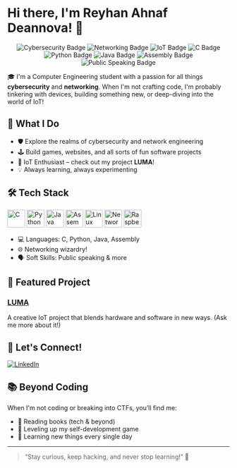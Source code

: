 # Hi there, I'm Reyhan Ahnaf Deannova! 👋

<p align="center">
  <img src="https://img.shields.io/badge/Cybersecurity-%2312100E.svg?&style=for-the-badge&logo=protonmail&logoColor=white" alt="Cybersecurity Badge"/>
  <img src="https://img.shields.io/badge/Networking-%23007ACC.svg?&style=for-the-badge&logo=cisco&logoColor=white" alt="Networking Badge"/>
  <img src="https://img.shields.io/badge/IoT-%234F8A10.svg?&style=for-the-badge&logo=raspberrypi&logoColor=white" alt="IoT Badge"/>
  <img src="https://img.shields.io/badge/C-%2300599C.svg?&style=for-the-badge&logo=c&logoColor=white" alt="C Badge"/>
  <img src="https://img.shields.io/badge/Python-%233776AB.svg?&style=for-the-badge&logo=python&logoColor=white" alt="Python Badge"/>
  <img src="https://img.shields.io/badge/Java-%23ED8B00.svg?&style=for-the-badge&logo=java&logoColor=white" alt="Java Badge"/>
  <img src="https://img.shields.io/badge/Assembly-%23000000.svg?&style=for-the-badge&logo=gnubash&logoColor=white" alt="Assembly Badge"/>
  <img src="https://img.shields.io/badge/Public%20Speaking-%23FF9800.svg?&style=for-the-badge&logo=slides&logoColor=white" alt="Public Speaking Badge"/>
</p>

🎓 I'm a Computer Engineering student with a passion for all things **cybersecurity** and **networking**. When I'm not crafting code, I'm probably tinkering with devices, building something new, or deep-diving into the world of IoT!

## 🚀 What I Do

- 🛡️ Explore the realms of cybersecurity and network engineering
- 🕹️ Build games, websites, and all sorts of fun software projects
- 🤖 IoT Enthusiast – check out my project **LUMA**!
- 💡 Always learning, always experimenting

## 🛠️ Tech Stack

<p align="left">
  <img src="https://cdn.jsdelivr.net/gh/devicons/devicon/icons/c/c-original.svg" alt="C" width="40" height="40"/>
  <img src="https://cdn.jsdelivr.net/gh/devicons/devicon/icons/python/python-original.svg" alt="Python" width="40" height="40"/>
  <img src="https://cdn.jsdelivr.net/gh/devicons/devicon/icons/java/java-original.svg" alt="Java" width="40" height="40"/>
  <img src="https://cdn.jsdelivr.net/gh/devicons/devicon/icons/bash/bash-original.svg" alt="Assembly" width="40" height="40"/>
  <img src="https://cdn.jsdelivr.net/gh/devicons/devicon/icons/linux/linux-original.svg" alt="Linux" width="40" height="40"/>
  <img src="https://cdn.jsdelivr.net/gh/devicons/devicon/icons/networkx/networkx-original.svg" alt="Networking" width="40" height="40"/>
  <img src="https://cdn.jsdelivr.net/gh/devicons/devicon/icons/raspberrypi/raspberrypi-original.svg" alt="Raspberry Pi" width="40" height="40"/>
</p>

- 💻 Languages: C, Python, Java, Assembly
- 🌐 Networking wizardry!
- 🗣️ Soft Skills: Public speaking & more

## 🌟 Featured Project

### [LUMA](#)
A creative IoT project that blends hardware and software in new ways. (Ask me more about it!)

## 💬 Let's Connect!

[![LinkedIn](https://img.shields.io/badge/LinkedIn-blue?style=for-the-badge&logo=linkedin&logoColor=white)](https://www.linkedin.com/in/reyhan-ahnaf-deannova/)

## 📚 Beyond Coding

When I'm not coding or breaking into CTFs, you’ll find me:
- 📖 Reading books (tech & beyond)
- 🚀 Leveling up my self-development game
- 🌱 Learning new things every single day

---

> “Stay curious, keep hacking, and never stop learning!” 🚀

<!--
Fun fact: My friends call me the “network magician” – packets just listen to me 😎
-->
